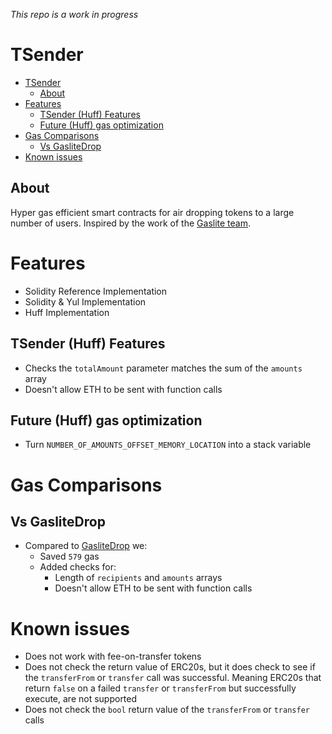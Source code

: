 _This repo is a work in progress_

# TSender

- [TSender](#tsender)
  - [About](#about)
- [Features](#features)
  - [TSender (Huff) Features](#tsender-huff-features)
  - [Future (Huff) gas optimization](#future-huff-gas-optimization)
- [Gas Comparisons](#gas-comparisons)
  - [Vs GasliteDrop](#vs-gaslitedrop)
- [Known issues](#known-issues)

## About

Hyper gas efficient smart contracts for air dropping tokens to a large number of users. Inspired by the work of the [Gaslite team](https://github.com/PopPunkLLC/GasliteDrop/tree/main).

# Features 
- Solidity Reference Implementation
- Solidity & Yul Implementation
- Huff Implementation

## TSender (Huff) Features 
- Checks the `totalAmount` parameter matches the sum of the `amounts` array
- Doesn't allow ETH to be sent with function calls


## Future (Huff) gas optimization
- Turn `NUMBER_OF_AMOUNTS_OFFSET_MEMORY_LOCATION` into a stack variable

# Gas Comparisons
## Vs GasliteDrop
- Compared to [GasliteDrop](https://github.com/PopPunkLLC/GasliteDrop) we:
  - Saved `579` gas
  - Added checks for:
    - Length of `recipients` and `amounts` arrays
    - Doesn't allow ETH to be sent with function calls

# Known issues
- Does not work with fee-on-transfer tokens
- Does not check the return value of ERC20s, but it does check to see if the `transferFrom` or `transfer` call was successful. Meaning ERC20s that return `false` on a failed `transfer` or `transferFrom` but successfully execute, are not supported
- Does not check the `bool` return value of the `transferFrom` or `transfer` calls